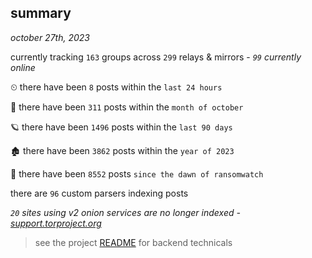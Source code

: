 
## summary
_october 27th, 2023_

currently tracking `163` groups across `299` relays & mirrors - _`99` currently online_

⏲ there have been `8` posts within the `last 24 hours`

🦈 there have been `311` posts within the `month of october`

🪐 there have been `1496` posts within the `last 90 days`

🏚 there have been `3862` posts within the `year of 2023`

🦕 there have been `8552` posts `since the dawn of ransomwatch`

there are `96` custom parsers indexing posts

_`20` sites using v2 onion services are no longer indexed - [support.torproject.org](https://support.torproject.org/onionservices/v2-deprecation/)_

> see the project [README](https://github.com/joshhighet/ransomwatch#ransomwatch--) for backend technicals
